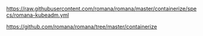 https://raw.githubusercontent.com/romana/romana/master/containerize/specs/romana-kubeadm.yml

https://github.com/romana/romana/tree/master/containerize
